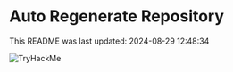 # Auto Regenerate Repository

This README was last updated: 2024-08-29 12:48:34

 ![TryHackMe](https://tryhackme.com/badge/533634)